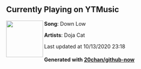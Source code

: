 ## Currently Playing on YTMusic

[<img align="left" width="100" src="https://i.ytimg.com/vi/RPfVgLAPXQ0/sddefault.jpg?sqp=-oaymwEWCJADEOEBIAQqCghqEJQEGHgg6AJIWg&rs">](https://music.youtube.com/channel/UCwgX_dLqGYna_7Fm8ecf4Ng)

**Song**: Down Low

**Artists**: Doja Cat

Last updated at 10/13/2020 23:18

#### Generated with [20chan/github-now](https://github.com/20chan/github-now)